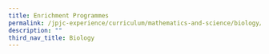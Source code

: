 ```yaml
---
title: Enrichment Programmes
permalink: /jpjc-experience/curriculum/mathematics-and-science/biology/enrichment-programmes/
description: ""
third_nav_title: Biology
---
```

